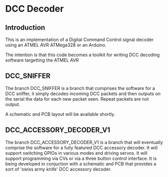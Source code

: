 # DCC Decoder

## Introduction

This is an implementation of a Digital Command Control signal decoder
using an ATMEL AVR ATMega328 or an Arduino.

The intention is that this code becomes a toolkit for writing DCC 
decoding software targetting the ATMEL AVR

## DCC_SNIFFER

The branch DCC_SNIFFER is a branch that comprises the software for a
DCC sniffer, it simply decodes incoming DCC packets and then outputs
on the serial the data for each new packet seen. Repeat packets are
not output.

A schematic and PCB layout will be available shortly.

## DCC_ACCESSORY_DECODER_V1

The branch DCC_ACCESSORY_DECODER_V1 is a branch that will eventually
comprise the software for a fully featured DCC accessory decoder. It
will support switching GPIOs in various modes and driving servos. It
will support programming via CVs or via a three button control
interface. It is being developed in conjuction with a schematic and
PCB that provides a sort of 'swiss army knife' DCC accessory decoder.

